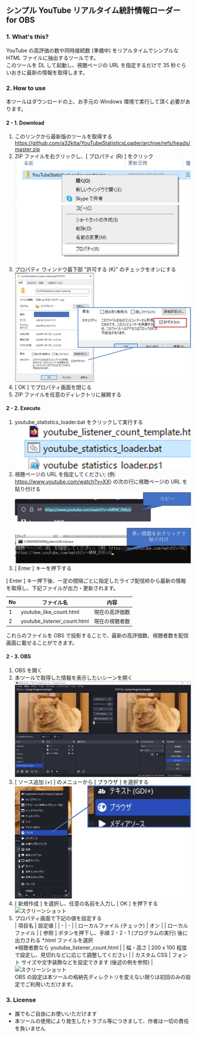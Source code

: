 ## シンプル YouTube リアルタイム統計情報ローダー for OBS

### 1. What's this?
YouTube の高評価の数や同時接続数 (準備中) をリアルタイムでシンプルな HTML ファイルに抽出するツールです。  
このツールを DL して起動し、視聴ページの URL を指定するだけで 35 秒ぐらいおきに最新の情報を取得します。

### 2. How to use
本ツールはダウンロードの上、お手元の Windows 環境で実行して頂く必要があります。

#### 2 - 1. Download
1. このリンクから最新版のツールを取得する  
https://github.com/a32kita/YouTubeStatisticsLoader/archive/refs/heads/master.zip
1. ZIP ファイルを右クリックし、[ プロパティ (R) ] をクリック  
![スクリーンショット](img/img142201.png)
1. プロパティ ウィンドウ最下部 "許可する (K)" のチェックをオンにする  
![スクリーンショット](img/img142231.png)
1. [ OK ] でプロパティ画面を閉じる
1. ZIP ファイルを任意のディレクトリに展開する

#### 2 - 2. Execute
1. youtube_statistics_loader.bat をクリックして実行する  
![スクリーンショット](img/img142235.png)
1. 視聴ページの URL を指定してください; (例: https://www.youtube.com/watch?v=XX) の次の行に視聴ページの URL を貼り付ける  
![スクリーンショット](img/img142255.png)
1. [ Enter ] キーを押下する

[ Enter ] キー押下後、一定の間隔ごとに指定したライブ配信枠から最新の情報を取得し、下記ファイルが出力・更新されます。

| No | ファイル名 | 内容 |
| - | - | - |
| 1 | youtube_like_count.html | 現在の高評価数 |
| 2 | youtube_listener_count.html | 現在の視聴者数 |

これらのファイルを OBS で投影することで、最新の高評価数、視聴者数を配信画面に載せることができます。


#### 2 - 3. OBS
1. OBS を開く
1. 本ツールで取得した情報を表示したいシーンを開く  
![スクリーンショット](img/img151202.png)
1. [ ソース追加 (+) ] のメニューから [ ブラウザ ] を選択する  
![スクリーンショット](img/img151311.png)
1. [ 新規作成 ] を選択し、任意の名前を入力し [ OK ] を押下する  
![スクリーンショット](img151401.png)
1. プロパティ画面で下記の値を設定する  
| 項目名 | 設定値 |
| - | - |
| ローカルファイル (チェック) | オン |
| ローカルファイル | [ 参照 ] ボタンを押下し、手順 2 - 2 - 1 (プログラムの実行) 後に出力される *.html ファイルを選択<br/>※視聴者数なら youtube_listener_count.html |
| 幅・高さ | 200 x 100 程度で設定し、見切れなどに応じて調整してください |
| カスタム CSS | フォント サイズや文字装飾などを設定できます (後述の例を参照) |  
![スクリーンショット](img151622.png)  
OBS の設定は本ツールの格納先ディレクトリを変えない限りは初回のみの設定でご利用いただけます。


### 3. License
* 誰でもご自由にお使いいただけます
* 本ツールの使用により発生したトラブル等につきまして、作者は一切の責任を負いません
